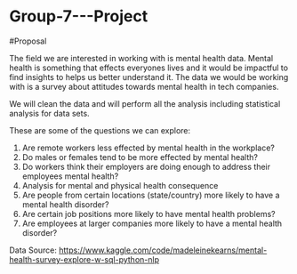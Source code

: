 # Group-7---Project


#Proposal

The field we are interested in working with is mental health data. Mental health is something that effects everyones lives and it would be impactful to find insights to helps us better understand it. The data we would be working with is a survey about attitudes towards mental health in tech companies. 

We will clean the data and will perform all the analysis including statistical analysis for data sets.

These are some of the questions we can explore:

1) Are remote workers less effected by mental health in the workplace? 
2) Do males or females tend to be more effected by mental health? 
3) Do workers think their employers  are doing enough to address their employees mental health?
4) Analysis for mental and physical health consequence 
5) Are people from certain locations (state/country) more likely to have a mental health disorder?
6) Are certain job positions more likely to have mental health problems?
7) Are employees at larger companies more likely to have a mental health disorder?

Data Source: 
https://www.kaggle.com/code/madeleinekearns/mental-health-survey-explore-w-sql-python-nlp
